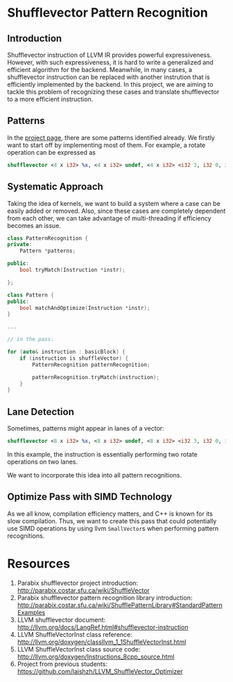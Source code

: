 # Shufflevector Pattern Recognition

## Introduction

Shufflevector instruction of LLVM IR provides powerful expressiveness. However, with such expressiveness, it is hard to write a generalized and efficient algorithm for the backend. Meanwhile, in many cases, a shufflevector instruction can be replaced with another instrution that is efficiently implemented by the backend. In this project, we are aiming to tackle this problem of recognizing these cases and translate shufflevector to a more efficient instruction.

## Patterns

In the [project page](http://parabix.costar.sfu.ca/wiki/ShufflePatternLibrary#StandardPatternExamples), there are some patterns identified already. We firstly want to start off by implementing most of them. For example, a rotate operation can be expressed as

```llvm
shufflevector <4 x i32> %x, <4 x i32> undef, <4 x i32> <i32 3, i32 0, i32 1, i32 2>
```

## Systematic Approach

Taking the idea of kernels, we want to build a system where a case can be easily added or removed. Also, since these cases are completely dependent from each other, we can take advantage of multi-threading if efficiency becomes an issue.

```C++
class PatternRecognition {
private:
    Pattern *patterns;

public:
    bool tryMatch(Instruction *instr);

};

class Pattern {
public:
    bool matchAndOptimize(Instruction *instr);
}

...

// in the pass:

for (auto& instruction : basicBlock) {
    if (instruction is shuffleVector) {
        PatternRecognition patternRecognition;

        patternRecognition.tryMatch(instruction);
    }
}
```

## Lane Detection

Sometimes, patterns might appear in lanes of a vector:

```llvm
shufflevector <8 x i32> %x, <8 x i32> undef, <8 x i32> <i32 3, i32 0, i32 1, i32 2, i32 7, i32 4, i32 5, i32 6>
```

In this example, the instruction is essentially performing two rotate operations on two lanes.

We want to incorporate this idea into all pattern recognitions.

<!-- ## Zero Initializer or Undefined Second Vector Input

Consider this example:

```llvm
shufflevector <8 x i32> %x, <8 x i32> zeroinitializer, <8 x i32> <i32 3, i32 0, i32 1, i32 2, i32 7, i32 4, i32 5, i32 6>
```

The second lane (mask bit 4 - 7) is essentially just copying zeros into destination vector. -->

## Optimize Pass with SIMD Technology

As we all know, compilation efficiency matters, and C++ is known for its slow compilation. Thus, we want to create this pass that could potentially use SIMD operations by using llvm `SmallVector`s when performing pattern recognitions.


# Resources

1. Parabix shufflevector project introduction: http://parabix.costar.sfu.ca/wiki/ShuffleVector
2. Parabix shufflevector pattern recognition library introduction:  http://parabix.costar.sfu.ca/wiki/ShufflePatternLibrary#StandardPatternExamples
3. LLVM shufflevector document: http://llvm.org/docs/LangRef.html#shufflevector-instruction
4. LLVM ShuffleVectorInst class reference: http://llvm.org/doxygen/classllvm_1_1ShuffleVectorInst.html
5. LLVM ShuffleVectorInst class source code: http://llvm.org/doxygen/Instructions_8cpp_source.html
6. Project from previous students: https://github.com/laishzh/LLVM_ShuffleVector_Optimizer

